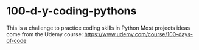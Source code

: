 # 100-d-y-coding-pythons
This is a challenge to practice coding skills in Python 
Most projects ideas come from the Udemy course: https://www.udemy.com/course/100-days-of-code
